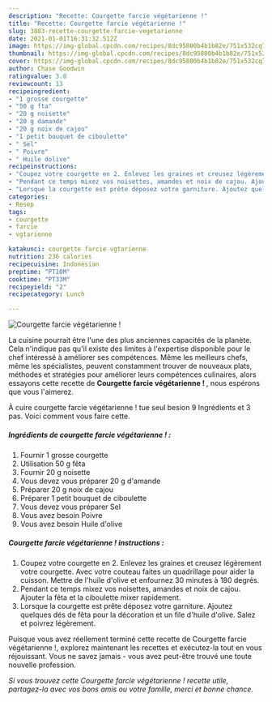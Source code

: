 ```yaml
---
description: "Recette: Courgette farcie végétarienne !"
title: "Recette: Courgette farcie végétarienne !"
slug: 3883-recette-courgette-farcie-vegetarienne
date: 2021-01-01T16:31:32.512Z
image: https://img-global.cpcdn.com/recipes/8dc95800b4b1b82e/751x532cq70/courgette-farcie-vegetarienne-photo-principale-de-la-recette.jpg
thumbnail: https://img-global.cpcdn.com/recipes/8dc95800b4b1b82e/751x532cq70/courgette-farcie-vegetarienne-photo-principale-de-la-recette.jpg
cover: https://img-global.cpcdn.com/recipes/8dc95800b4b1b82e/751x532cq70/courgette-farcie-vegetarienne-photo-principale-de-la-recette.jpg
author: Chase Goodwin
ratingvalue: 3.8
reviewcount: 13
recipeingredient:
- "1 grosse courgette"
- "50 g fta"
- "20 g noisette"
- "20 g damande"
- "20 g noix de cajou"
- "1 petit bouquet de ciboulette"
- " Sel"
- " Poivre"
- " Huile dolive"
recipeinstructions:
- "Coupez votre courgette en 2. Enlevez les graines et creusez légèrement votre courgette. Avec votre couteau faites un quadrillage pour aider la cuisson. Mettre de l&#39;huile d&#39;olive et enfournez 30 minutes à 180 degrés."
- "Pendant ce temps mixez vos noisettes, amandes et noix de cajou. Ajouter la fêta et la ciboulette mixer rapidement."
- "Lorsque la courgette est prête déposez votre garniture. Ajoutez quelques dés de fêta pour la décoration et un file d&#39;huile d&#39;olive. Salez et poivrez légèrement."
categories:
- Resep
tags:
- courgette
- farcie
- vgtarienne

katakunci: courgette farcie vgtarienne 
nutrition: 236 calories
recipecuisine: Indonesian
preptime: "PT10M"
cooktime: "PT33M"
recipeyield: "2"
recipecategory: Lunch

---
```



![Courgette farcie végétarienne !](https://img-global.cpcdn.com/recipes/8dc95800b4b1b82e/751x532cq70/courgette-farcie-vegetarienne-photo-principale-de-la-recette.jpg)

La cuisine pourrait être l'une des plus anciennes capacités de la planète. Cela n'indique pas qu'il existe des limites à l'expertise disponible pour le chef intéressé à améliorer ses compétences. Même les meilleurs chefs, même les spécialistes, peuvent constamment trouver de nouveaux plats, méthodes et stratégies pour améliorer leurs compétences culinaires, alors essayons cette recette de <strong> Courgette farcie végétarienne ! </strong>, nous espérons que vous l'aimerez.

<!--inarticleads1-->

À cuire courgette farcie végétarienne ! tue seul besion 9 Ingrédients et 3 pas. Voici comment vous faire cette.

##### Ingrédients de courgette farcie végétarienne ! :

1. Fournir 1 grosse courgette
1. Utilisation 50 g fêta
1. Fournir 20 g noisette
1. Vous devez vous préparer 20 g d&#39;amande
1. Préparer 20 g noix de cajou
1. Préparer 1 petit bouquet de ciboulette
1. Vous devez vous préparer  Sel
1. Vous avez besoin  Poivre
1. Vous avez besoin  Huile d&#39;olive




<!--inarticleads2-->

##### Courgette farcie végétarienne ! instructions :

1. Coupez votre courgette en 2. Enlevez les graines et creusez légèrement votre courgette. Avec votre couteau faites un quadrillage pour aider la cuisson. Mettre de l&#39;huile d&#39;olive et enfournez 30 minutes à 180 degrés.
1. Pendant ce temps mixez vos noisettes, amandes et noix de cajou. Ajouter la fêta et la ciboulette mixer rapidement.
1. Lorsque la courgette est prête déposez votre garniture. Ajoutez quelques dés de fêta pour la décoration et un file d&#39;huile d&#39;olive. Salez et poivrez légèrement.




<!--inarticleads1-->

<p>
Puisque vous avez réellement terminé cette recette de Courgette farcie végétarienne !, explorez maintenant les recettes et exécutez-la tout en vous réjouissant. Vous ne savez jamais - vous avez peut-être trouvé une toute nouvelle profession.
</p>

<p>
<i>Si vous trouvez cette Courgette farcie végétarienne ! recette utile, partagez-la avec vos bons amis ou votre famille, merci et bonne chance.</i>
</p>
